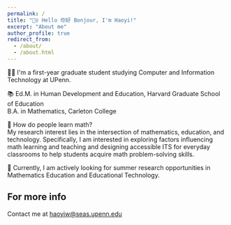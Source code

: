 ```yaml
---
permalink: /
title: "🙋‍♀️ Hello 你好 Bonjour, I'm Haoyi!"
excerpt: "About me"
author_profile: true
redirect_from: 
  - /about/
  - /about.html
---
```


👩‍💻  I'm a first-year graduate student studying Computer and Information Technology at UPenn.

📚  Ed.M. in Human Development and Education, Harvard Graduate School of Education <br>
    B.A. in Mathematics, Carleton College

🔬  How do people learn math? <br>
    My research interest lies in the intersection of mathematics, education, and technology. Specifically, I am interested in exploring factors influencing math learning and teaching and designing accessible ITS for everyday classrooms to help students acquire math problem-solving skills.

📣  Currently, I am actively looking for summer research opportunities in Mathematics Education and Educational Technology.


For more info
------
Contact me at haoyiw@seas.upenn.edu
